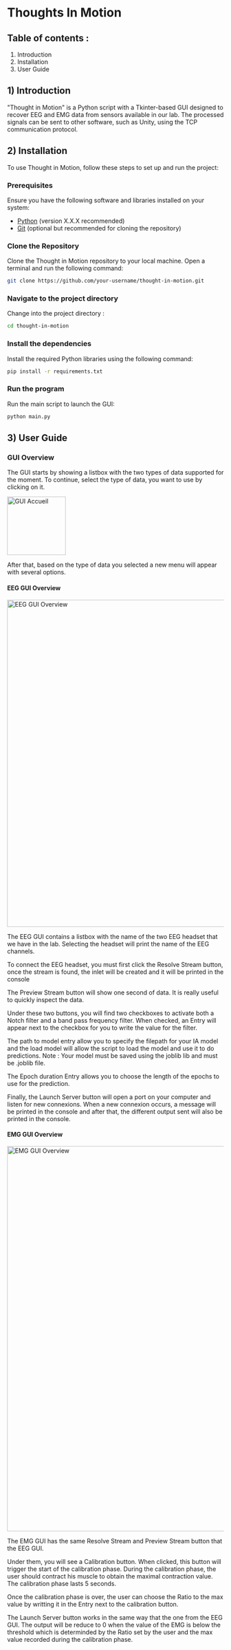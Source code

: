 # Thoughts In Motion
 
## Table of contents :

1) Introduction
2) Installation
3) User Guide

## 1) Introduction

"Thought in Motion" is a Python script with a Tkinter-based GUI designed to recover EEG and EMG data from sensors available in our lab. The processed signals can be sent to other software, such as Unity, using the TCP communication protocol.

## 2) Installation

To use Thought in Motion, follow these steps to set up and run the project:

### Prerequisites

Ensure you have the following software and libraries installed on your system:

- [Python](https://www.python.org/downloads/) (version X.X.X recommended)
- [Git](https://git-scm.com/book/en/v2/Getting-Started-Installing-Git) (optional but recommended for cloning the repository)

### Clone the Repository

Clone the Thought in Motion repository to your local machine. Open a terminal and run the following command:

```bash
git clone https://github.com/your-username/thought-in-motion.git
```

### Navigate to the project directory

Change into the project directory :

```bash
cd thought-in-motion
```

### Install the dependencies

Install the required Python libraries using the following command:

```bash
pip install -r requirements.txt
```

### Run the program

Run the main script to launch the GUI:

```bash
python main.py
```

## 3) User Guide

### GUI Overview 

The GUI starts by showing a listbox with the two types of data supported for the moment. To continue, select the type of data, you want to use by clicking on it.

<img width="136" alt="GUI Accueil" src="https://github.com/HDevoille/Thoughts-In-Motion/assets/113013403/52797409-f012-47e1-b089-0743bf52124a">

After that, based on the type of data you selected a new menu will appear with several options.

#### EEG GUI Overview

<img width="761" alt="EEG GUI Overview" src="https://github.com/HDevoille/Thoughts-In-Motion/assets/113013403/79de2466-acea-4472-8e06-3bb3d179e662">

The EEG GUI contains a listbox with the name of the two EEG headset that we have in the lab. Selecting the headset will print the name of the EEG channels. 

To connect the EEG headset, you must first click the Resolve Stream button, once the stream is found, the inlet will be created and it will be printed in the console

The Preview Stream button will show one second of data. It is really useful to quickly inspect the data. 

Under these two buttons, you will find two checkboxes to activate both a Notch filter and a band pass frequency filter. When checked, an Entry will appear next to the checkbox for you to write the value for the filter. 

The path to model entry allow you to specify the filepath for your IA model and the load model will allow the script to load the model and use it to do predictions. Note : Your model must be saved using the joblib lib and must be .joblib file. 

The Epoch duration Entry allows you to choose the length of the epochs to use for the prediction. 

Finally, the Launch Server button will open a port on your computer and listen for new connexions. When a new connexion occurs, a message will be printed in the console and after that, the different output sent will also be printed in the console. 

#### EMG GUI Overview

<img width="896" alt="EMG GUI Overview" src="https://github.com/HDevoille/Thoughts-In-Motion/assets/113013403/88109aa5-8c45-4881-a978-e593c8af2ca7">

The EMG GUI has the same Resolve Stream and Preview Stream button that the EEG GUI. 

Under them, you will see a Calibration button. When clicked, this button will trigger the start of the calibration phase. During the calibration phase, the user should contract his muscle to obtain the maximal contraction value. The calibration phase lasts 5 seconds.

Once the calibration phase is over, the user can choose the Ratio to the max value by writting it in the Entry next to the calibration button. 

The Launch Server button works in the same way that the one from the EEG GUI. The output will be reduce to 0 when the value of the EMG is below the threshold which is determinded by the Ratio set by the user and the max value recorded during the calibration phase.




